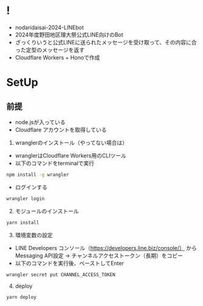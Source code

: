 # !
- nodaridaisai-2024-LINEbot
- 2024年度野田地区理大祭公式LINE向けのBot
- ざっくりいうと公式LINEに送られたメッセージを受け取って、その内容に合った定型のメッセージを返す
- Cloudflare Workers + Honoで作成

# SetUp
## 前提
- node.jsが入っている
- Cloudflare アカウントを取得している

1. wranglerのインストール（やってない場合は）
- wranglerはCloudflare Workers用のCLIツール
- 以下のコマンドをterminalで実行
```bash
npm install -g wrangler
```
- ログインする

```bash
wrangler login
```

2. モジュールのインストール
```bash
yarn install

```

3. 環境変数の設定
- LINE Developers コンソール（https://developers.line.biz/console/） からMessaging API設定 -> チャンネルアクセストークン（長期）をコピー
- 以下のコマンドを実行後、ペーストしてEnter
```bash
wrangler secret put CHANNEL_ACCESS_TOKEN
```

4. deploy
```bash
yarn deploy
```



